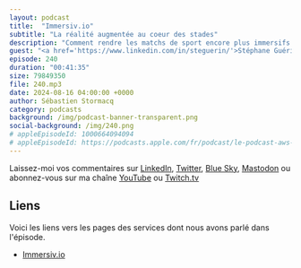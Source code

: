 ```yaml
---
layout: podcast
title:  "Immersiv.io"
subtitle: "La réalité augmentée au coeur des stades"
description: "Comment rendre les matchs de sport encore plus immersifs ? Stéphane Guérin, co-fondateur d'Immersiv.io, nous dévoile les secrets de la réalité augmentée appliquée au sport. Grâce à AWS, Immersiv.io offre aux fans une expérience unique, qu'ils soient au stade ou à la maison. De l'Edge Computing à la vision par ordinateur, découvrez comment les technologies d'Amazon Web Services permettent de révolutionner le monde du sport"
guest: "<a href='https://www.linkedin.com/in/steguerin/'>Stéphane Guérin</a>, Co-founder er CTO, Immersiv.io"
episode: 240
duration: "00:41:35" 
size: 79849350
file: 240.mp3
date: 2024-08-16 04:00:00 +0000
author: Sébastien Stormacq
category: podcasts
background: /img/podcast-banner-transparent.png
social-background: /img/240.png
# appleEpisodeId: 1000664094094
# appleEpisodeId: https://podcasts.apple.com/fr/podcast/le-podcast-aws-en-français/id1452118442
---
```


Laissez-moi vos commentaires sur [LinkedIn](https://www.linkedin.com/in/sebastienstormacq/), [Twitter](https://twitter.com/sebsto), [Blue Sky](https://bsky.app/profile/sebsto.bsky.social), [Mastodon](https://awscommunity.social/@sebsto) ou abonnez-vous sur ma chaîne [YouTube](https://www.youtube.com/sebsto) ou [Twitch.tv](https://www.twitch.tv/sebAWS)

## Liens

Voici les liens vers les pages des services dont nous avons parlé dans l'épisode.

- [Immersiv.io](https://www.immersiv.io/)